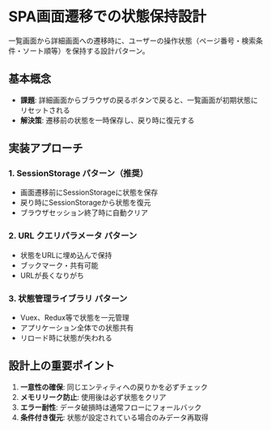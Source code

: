 # SPA画面遷移での状態保持設計

一覧画面から詳細画面への遷移時に、ユーザーの操作状態（ページ番号・検索条件・ソート順等）を保持する設計パターン。

## 基本概念
- **課題**: 詳細画面からブラウザの戻るボタンで戻ると、一覧画面が初期状態にリセットされる
- **解決策**: 遷移前の状態を一時保存し、戻り時に復元する

## 実装アプローチ

### 1. SessionStorage パターン（推奨）
- 画面遷移前にSessionStorageに状態を保存
- 戻り時にSessionStorageから状態を復元
- ブラウザセッション終了時に自動クリア

### 2. URL クエリパラメータ パターン
- 状態をURLに埋め込んで保持
- ブックマーク・共有可能
- URLが長くなりがち

### 3. 状態管理ライブラリ パターン
- Vuex、Redux等で状態を一元管理
- アプリケーション全体での状態共有
- リロード時に状態が失われる

## 設計上の重要ポイント
1. **一意性の確保**: 同じエンティティへの戻りかを必ずチェック
2. **メモリリーク防止**: 使用後は必ず状態をクリア
3. **エラー耐性**: データ破損時は通常フローにフォールバック
4. **条件付き復元**: 状態が設定されている場合のみデータ再取得
